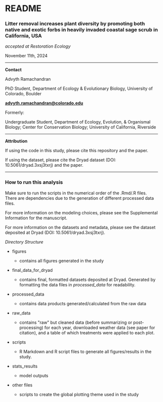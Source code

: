 # README

### Litter removal increases plant diversity by promoting both native and exotic forbs in heavily invaded coastal sage scrub in California, USA

*accepted at Restoration Ecology*

November 11th, 2024

------------------------------------------------------------------------

**Contact**

Advyth Ramachandran

PhD Student, Department of Ecology & Evolutionary Biology, University of Colorado, Boulder

[**advyth.ramachandran\@colorado.edu**](mailto:advyth.ramachandran@colorado.edu)

Formerly:

Undergraduate Student, Department of Ecology, Evolution, & Organismal Biology; Center for Conservation Biology; University of California, Riverside

------------------------------------------------------------------------

**Attribution**

If using the code in this study, please cite this repository and the paper.

If using the dataset, please cite the Dryad dataset (DOI: 10.5061/dryad.3xsj3txrj) and the paper.

------------------------------------------------------------------------

### How to run this analysis

Make sure to run the scripts in the numerical order of the .Rmd/.R files. There are dependencies due to the generation of different processed data files.

For more information on the modeling choices, please see the Supplemental Information for the manuscript.

For more information on the datasets and metadata, please see the dataset deposited at Dryad (DOI: 10.5061/dryad.3xsj3txrj).

*Directory Structure*

-   figures

    -   contains all figures generated in the study

-   final_data_for_dryad

    -   contains final, formatted datasets deposited at Dryad. Generated by formatting the data files in *processed_data* for readability.

-   processed_data

    -   contains data products generated/calculated from the raw data

-   raw_data

    -   contains "raw" but cleaned data (before summarizing or post-processing) for each year, downloaded weather data (see paper for citation), and a table of which treatments were applied to each plot.

-   scripts

    -   R Markdown and R script files to generate all figures/results in the study.

-   stats_results

    -   model outputs

-   other files

    -   scripts to create the global plotting theme used in the study
